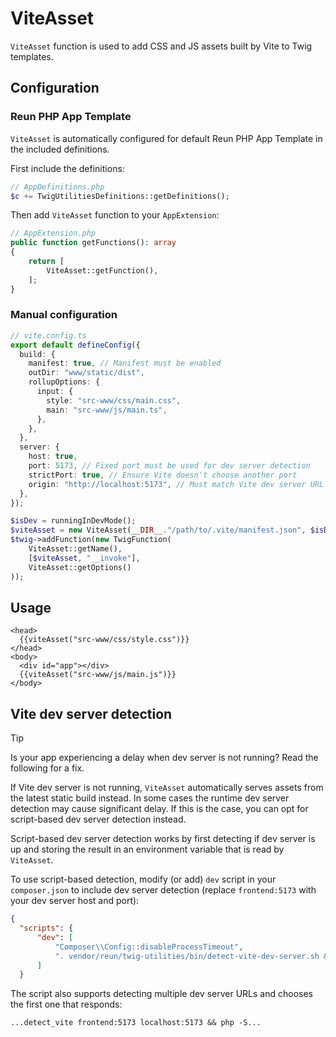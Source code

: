 # ViteAsset

`ViteAsset` function is used to add CSS and JS assets built by Vite to Twig
templates.

## Configuration

### Reun PHP App Template

`ViteAsset` is automatically configured for default Reun PHP App Template in the
included definitions.

First include the definitions:

```php
// AppDefinitions.php
$c += TwigUtilitiesDefinitions::getDefinitions();
```

Then add `ViteAsset` function to your `AppExtension`:

```php
// AppExtension.php
public function getFunctions(): array
{
    return [
        ViteAsset::getFunction(),
    ];
}
```

### Manual configuration

```ts
// vite.config.ts
export default defineConfig({
  build: {
    manifest: true, // Manifest must be enabled
    outDir: "www/static/dist",
    rollupOptions: {
      input: {
        style: "src-www/css/main.css",
        main: "src-www/js/main.ts",
      },
    },
  },
  server: {
    host: true,
    port: 5173, // Fixed port must be used for dev server detection
    strictPort: true, // Ensure Vite doesn't choose another port
    origin: "http://localhost:5173", // Must match Vite dev server URL
  },
});
```

```php
$isDev = runningInDevMode();
$viteAsset = new ViteAsset(__DIR__."/path/to/.vite/manifest.json", $isDev);
$twig->addFunction(new TwigFunction(
    ViteAsset::getName(),
    [$viteAsset, "__invoke"],
    ViteAsset::getOptions()
));
```

## Usage

```twig
<head>
  {{viteAsset("src-www/css/style.css")}}
</head>
<body>
  <div id="app"></div>
  {{viteAsset("src-www/js/main.js")}}
</body>
```

## Vite dev server detection

> [!TIP]
>
> Is your app experiencing a delay when dev server is not running? Read the
> following for a fix.

If Vite dev server is not running, `ViteAsset` automatically serves assets from
the latest static build instead. In some cases the runtime dev server detection
may cause significant delay. If this is the case, you can opt for script-based
dev server detection instead.

Script-based dev server detection works by first detecting if dev server is up
and storing the result in an environment variable that is read by `ViteAsset`.

To use script-based detection, modify (or add) `dev` script in your
`composer.json` to include dev server detection (replace `frontend:5173` with
your dev server host and port):

```json
{
  "scripts": {
      "dev": [
          "Composer\\Config::disableProcessTimeout",
          ". vendor/reun/twig-utilities/bin/detect-vite-dev-server.sh && detect_vite frontend:5173 && php -S 0.0.0.0:8080 -t www"
      ]
  }
```

The script also supports detecting multiple dev server URLs and chooses the
first one that responds:

```
...detect_vite frontend:5173 localhost:5173 && php -S...
```
